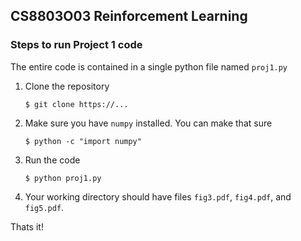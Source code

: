 ## CS8803O03 Reinforcement Learning
### Steps to run Project 1 code

The entire code is contained in a single python file named `proj1.py`

1. Clone the repository

    ```
    $ git clone https://...
    ```

2. Make sure you have `numpy` installed. You can make that sure 

    ```
    $ python -c "import numpy"
    ```

3. Run the code

    ```
    $ python proj1.py
    ```

4. Your working directory should have files `fig3.pdf`, `fig4.pdf`, and 
`fig5.pdf`. 

Thats it!